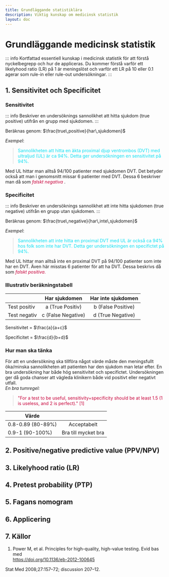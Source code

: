 ```yaml
---
title: Grundläggande statistiklära
description: Viktig kunskap om medicinsk statistik
layout: doc
---
```


<style>
gr { color: #3BC851 }
re { color: #C70039 }
ye { color: #D6AB1E }
bl { color: #0CDFF2 }
</style>

# Grundläggande medicinsk statistik

::: info Kortfattad essentiell kunskap i medicinsk statistik för att förstå nyckelbegrepp och hur de appliceras.
Du kommer förstå varför ett likelyhood ratio (LR) på 1 är meningslöst och varför ett LR på 10 eller 0.1 agerar som rule-in eller rule-out undersökningar. 
:::




## 1. Sensitivitet och Specificitet

### Sensitivitet
::: info Beskriver en undersöknings sannolikhet att hitta sjukdom (true positive) utifrån en grupp med sjukdomen. 
:::

Beräknas genom: 
$\frac{true\,positive}{har\,sjukdomen}$

_Exempel_:
> <bl> Sannolikheten att hitta en äkta proximal djup ventrombos (DVT) med ultraljud (UL) är ca 94%. Detta ger undersökningen en sensitivitet på 94%. </bl>


Med UL hittar man alltså 94/100 patienter med sjukdomen DVT. Det betyder också att man i genomsnitt missar 6 patienter med DVT. Dessa 6
beskriver man då som <re> _falskt negativa_ </re>.

### Specificitet
::: info Beskriver en undersöknings sannolikhet att inte hitta sjukdomen (true negative) utifrån en grupp utan sjukdomen. 
:::

Beräknas genom:
$\frac{true\,negative}{har\,inte\,sjukdomen}$

_Exempel_:
> <bl> Sannolikheten att inte hitta en proximal DVT med UL är också ca 94% hos folk som inte har DVT. Detta ger undersökningen en specifictet på 94%. </bl>

Med UL hittar man alltså inte en proximal DVT på 94/100 patienter som inte har en DVT. Även här misstas 6 patienter för att ha DVT.
Dessa beskrivs då som <re> _falskt positiva_. </re>

### Illustrativ beräkningstabell


|               | Har sjukdomen             | Har inte sjukdomen        |
| ------------- | :-----------:             | :--------------------:    |
| Test positiv  | a (True Positiv)          | b (False Positive)        |
| Test negativ  | c (False Negative)        | d (True Negative)         |


Sensitivitet = $\frac{a}{a+c}$

Specificitet = $\frac{d}{b+d}$


### Hur man ska tänka

För att en undersökning ska tillföra något värde måste den meningsfullt öka/minska sannolikheten att patienten har den sjukdom man letar efter.
En bra undersökning har både hög sensitivitet och specifictet. Undersökningen ger då goda chanser att vägleda klinikern både vid positivt eller negativt utfall.  
_En bra tumregel:_
> <re> "For a test to be useful, sensitivity+specificity should be at least 1.5 (1 is useless, and 2 is perfect)." [1] </re>

|       Värde   |             | 
| ------------- | :-----------:                      | 
| 0.8-0.89 (80-89%)          | Acceptabelt             | 
| 0.9-1 (90-100%)            | Bra till mycket bra        | 







## 2. Positive/negative predictive value (PPV/NPV) 

## 3. Likelyhood ratio (LR)

## 4. Pretest probability (PTP)

## 5. Fagans nomogram

## 6. Applicering

## 7. Källor

1. Power M, et al. Principles for high-quality, high-value testing. Evid bas med  
https://doi.org/10.1136/eb-2012-100645

Stat Med 2008;27:157–72; discussion 207–12.
